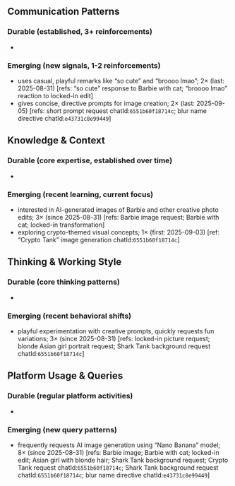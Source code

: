 ## Communication Patterns
### Durable (established, 3+ reinforcements)
-

### Emerging (new signals, 1-2 reinforcements)
- uses casual, playful remarks like “so cute” and “broooo lmao”; 2× (last: 2025-08-31) [refs: “so cute” response to Barbie with cat; “broooo lmao” reaction to locked-in edit]
- gives concise, directive prompts for image creation; 2× (last: 2025-09-05) [refs: short prompt request chatId:`6551b60f18714c`; blur name directive chatId:`e43731c8e99449`]

## Knowledge & Context
### Durable (core expertise, established over time)
-

### Emerging (recent learning, current focus)
- interested in AI-generated images of Barbie and other creative photo edits; 3× (since 2025-08-31) [refs: Barbie image request; Barbie with cat; locked-in transformation]
- exploring crypto-themed visual concepts; 1× (first: 2025-09-03) [ref: “Crypto Tank” image generation chatId:`6551b60f18714c`]

## Thinking & Working Style
### Durable (core thinking patterns)
-

### Emerging (recent behavioral shifts)
- playful experimentation with creative prompts, quickly requests fun variations; 3× (since 2025-08-31) [refs: locked-in picture request; blonde Asian girl portrait request; Shark Tank background request chatId:`6551b60f18714c`]

## Platform Usage & Queries
### Durable (regular platform activities)
-

### Emerging (new query patterns)
- frequently requests AI image generation using “Nano Banana” model; 8× (since 2025-08-31) [refs: Barbie image; Barbie with cat; locked-in edit; Asian girl with blonde hair; Shark Tank background request; Crypto Tank request chatId:`6551b60f18714c`; Shark Tank background request chatId:`6551b60f18714c`; blur name directive chatId:`e43731c8e99449`]